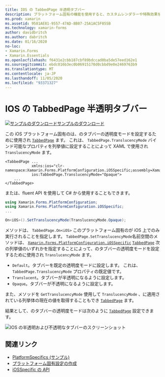 ```yaml
---
title: IOS の TabbedPage 半透明タブバー
description: プラットフォーム固有の機能を使用すると、カスタムレンダラーや特殊効果を実装することなく、特定のプラットフォームでのみ使用できる機能を使用できます。 この記事では、TabbedPage のタブバーの透明度モードを設定する iOS プラットフォーム固有のを使用する方法について説明します。
ms.prod: xamarin
ms.assetid: 9581AE81-9557-47AD-8B07-25A1AC5F055B
ms.technology: xamarin-forms
author: davidbritch
ms.author: dabritch
ms.date: 01/16/2020
no-loc:
- Xamarin.Forms
- Xamarin.Essentials
ms.openlocfilehash: f6431e2cbb187cbf89bdccad0ba5de57eed162e1
ms.sourcegitcommit: ebdc016b3ec0b06915170d0cbbd9e0e2469763b9
ms.translationtype: MT
ms.contentlocale: ja-JP
ms.lasthandoff: 11/05/2020
ms.locfileid: "93371327"
---
```

# <a name="tabbedpage-translucent-tab-bar-on-ios"></a>IOS の TabbedPage 半透明タブバー

[![サンプルのダウンロード](~/media/shared/download.png)サンプルのダウンロード](/samples/xamarin/xamarin-forms-samples/userinterface-platformspecifics)

この iOS プラットフォーム固有のは、のタブバーの透明度モードを設定するために使用され [`TabbedPage`](xref:Xamarin.Forms.TabbedPage) ます。 これは、 `TabbedPage.TranslucencyMode` バインド可能なプロパティを列挙値に設定することによって XAML で使用され `TranslucencyMode` ます。

```xaml
<TabbedPage ...
            xmlns:ios="clr-namespace:Xamarin.Forms.PlatformConfiguration.iOSSpecific;assembly=Xamarin.Forms.Core"
            ios:TabbedPage.TranslucencyMode="Opaque">
    ...
</TabbedPage>
```

または、fluent API を使用して C# から使用することもできます。

```csharp
using Xamarin.Forms.PlatformConfiguration;
using Xamarin.Forms.PlatformConfiguration.iOSSpecific;
...

On<iOS>().SetTranslucencyMode(TranslucencyMode.Opaque);
```

メソッドは、 `TabbedPage.On<iOS>` このプラットフォーム固有のが iOS 上でのみ実行されることを指定します。 `TabbedPage.SetTranslucencyMode`名前空間のメソッドは、 [`Xamarin.Forms.PlatformConfiguration.iOSSpecific`](xref:Xamarin.Forms.PlatformConfiguration.iOSSpecific) [`TabbedPage`](xref:Xamarin.Forms.TabbedPage) 次の列挙値のいずれかを指定することによって、のタブバーの透明度モードを設定するために使用され `TranslucencyMode` ます。

- `Default`。タブバーを既定の透明度モードに設定します。 これは、`TabbedPage.TranslucencyMode` プロパティの既定値です。
- `Translucent`。タブバーが半透明になるように設定します。
- `Opaque`。タブバーが不透明になるように設定します。

また、メソッドを `GetTranslucencyMode` 使用して `TranslucencyMode` 、に適用されている列挙体の現在の値を取得することもでき [`TabbedPage`](xref:Xamarin.Forms.TabbedPage) ます。

結果として、のタブバーの透明度モードは次のように [`TabbedPage`](xref:Xamarin.Forms.TabbedPage) 設定できます。

![IOS の半透明および不透明なタブバーのスクリーンショット](tabbedpage-translucent-tabbar-images/translucencymodes.png "透明および不透明なタブバー")

## <a name="related-links"></a>関連リンク

- [PlatformSpecifics (サンプル)](/samples/xamarin/xamarin-forms-samples/userinterface-platformspecifics)
- [プラットフォーム固有設定の作成](~/xamarin-forms/platform/platform-specifics/index.md#creating-platform-specifics)
- [iOSSpecific の API](xref:Xamarin.Forms.PlatformConfiguration.iOSSpecific)